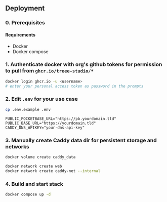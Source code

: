 ## Deployment

### 0. Prerequisites
#### Requirements
- Docker
- Docker compose

### 1. Authenticate docker with org's github tokens for permission to pull from `ghcr.io/treee-studio/*`
```bash
docker login ghcr.io -u <username>
# enter your personal access token as password in the prompts
```

### 2. Edit `.env` for your use case

```bash
cp .env.example .env
```

```env
PUBLIC_POCKETBASE_URL="https://pb.yourdomain.tld"
PUBLIC_BASE_URL="https://yourdomain.tld"
CADDY_DNS_APIKEY="your-dns-api-key"
```

### 3. Manually create Caddy data dir for persistent storage and networks

```bash
docker volume create caddy_data

docker network create web
docker network create caddy-net --internal
```

### 4. Build and start stack

```bash
docker compose up -d
```